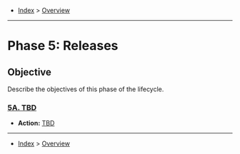 - [Index](../index.md) > [Overview](overview.md)

---

<a id="phase-05"></a>

# Phase 5: Releases

## Objective

Describe the objectives of this phase of the lifecycle.

<a id="actions"></a>

<a id="5a"></a>

### [5A. TBD](phase_05_A#top)

- **Action:** [TBD](phase_05_A#5a-action-01)

---

- [Index](../index.md) > [Overview](overview.md)
